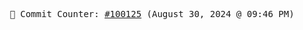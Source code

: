 <p align="center">
    <samp>
        📮 Commit Counter: <a href="https://github.com/Javascript-void0/Javascript-void0/commits/main">#100125</a> (August 30, 2024 @ 09:46 PM)
    </samp>
</p>